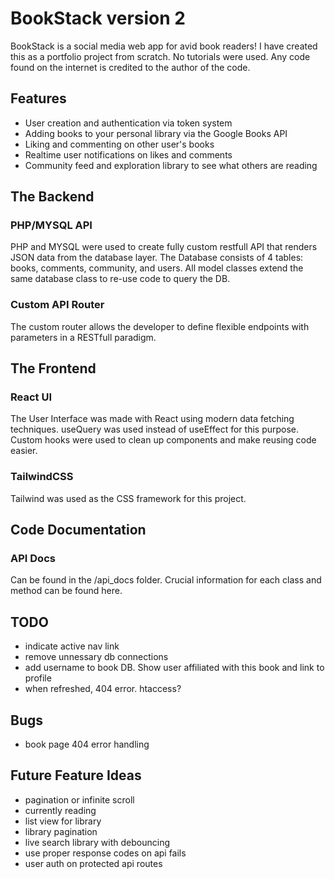 # BookStack version 2

BookStack is a social media web app for avid book readers! I have created this as a portfolio project from scratch. No tutorials were used. Any code found on the internet is credited to the author of the code.



## Features
- User creation and authentication via token system
- Adding books to your personal library via the Google Books API
- Liking and commenting on other user's books
- Realtime user notifications on likes and comments
- Community feed and exploration library to see what others are reading



## The Backend

### PHP/MYSQL API
PHP and MYSQL were used to create fully custom restfull API that renders JSON data from the database layer. The Database consists of 4 tables: books, comments, community, and users. All model classes extend the same database class to re-use code to query the DB.

### Custom API Router
The custom router allows the developer to define flexible endpoints with parameters in a RESTfull paradigm.



## The Frontend

### React UI
The User Interface was made with React using modern data fetching techniques. useQuery was used instead of useEffect for this purpose. Custom hooks were used to clean up components and make reusing code easier.

### TailwindCSS
Tailwind was used as the CSS framework for this project.



## Code Documentation

### API Docs
Can be found in the /api_docs folder. Crucial information for each class and method can be found here. 



## TODO
- indicate active nav link
- remove unnessary db connections
- add username to book DB. Show user affiliated with this book and link to profile
- when refreshed, 404 error. htaccess?


## Bugs
- book page 404 error handling



## Future Feature Ideas
- pagination or infinite scroll
- currently reading
- list view for library
- library pagination
- live search library with debouncing
- use proper response codes on api fails
- user auth on protected api routes
